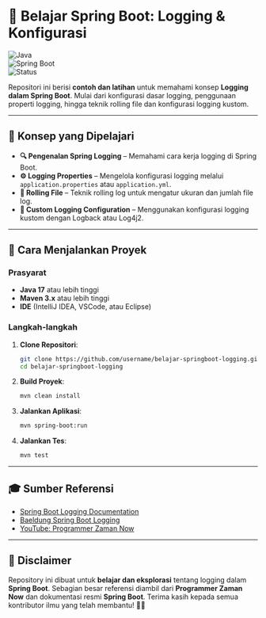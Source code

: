 # 📢 Belajar Spring Boot: Logging & Konfigurasi  

![Java](https://img.shields.io/badge/Java-23-orange.svg)  
![Spring Boot](https://img.shields.io/badge/Spring_Boot-3.4.3-green.svg)  
![Status](https://img.shields.io/badge/Status-Completed-brightgreen.svg)  

Repositori ini berisi **contoh dan latihan** untuk memahami konsep **Logging dalam Spring Boot**. Mulai dari konfigurasi dasar logging, penggunaan properti logging, hingga teknik rolling file dan konfigurasi logging kustom.  

---

## 🌟 **Konsep yang Dipelajari**  

- **🔍 Pengenalan Spring Logging** – Memahami cara kerja logging di Spring Boot.  
- **⚙️ Logging Properties** – Mengelola konfigurasi logging melalui `application.properties` atau `application.yml`.  
- **📜 Rolling File** – Teknik rolling log untuk mengatur ukuran dan jumlah file log.  
- **🔧 Custom Logging Configuration** – Menggunakan konfigurasi logging kustom dengan Logback atau Log4j2.  

---

## 🚀 **Cara Menjalankan Proyek**  

### **Prasyarat**  
- **Java 17** atau lebih tinggi  
- **Maven 3.x** atau lebih tinggi  
- **IDE** (IntelliJ IDEA, VSCode, atau Eclipse)  

### **Langkah-langkah**  

1. **Clone Repositori**:  
   ```bash
   git clone https://github.com/username/belajar-springboot-logging.git  
   cd belajar-springboot-logging  

   ```  
2. **Build Proyek**:  
   ```bash
   mvn clean install  
   ```  
3. **Jalankan Aplikasi**:  
   ```bash
   mvn spring-boot:run  
   ```  
4. **Jalankan Tes**:  
   ```bash
   mvn test  
   ```  

---

## 🎓 **Sumber Referensi**  
- [Spring Boot Logging Documentation](https://docs.spring.io/spring-boot/docs/current/reference/html/features.html#features.logging)  
- [Baeldung Spring Boot Logging](https://www.baeldung.com/spring-boot-logging)  
- [YouTube: Programmer Zaman Now](https://www.youtube.com/c/ProgrammerZamanNow)  

---

## 🚩 **Disclaimer**  
Repository ini dibuat untuk **belajar dan eksplorasi** tentang logging dalam **Spring Boot**. Sebagian besar referensi diambil dari **Programmer Zaman Now** dan dokumentasi resmi **Spring Boot**. Terima kasih kepada semua kontributor ilmu yang telah membantu! 🙏✨  
